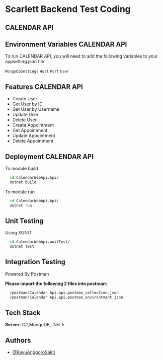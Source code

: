 ﻿
# Scarlett  Backend Test Coding

## CALENDAR API

## Environment Variables CALENDAR API

To run CALENDAR API, you will need to add the following variables to your appsetting.json file

`MongoDbSettings` `Host`  `Port` `User` 


## Features CALENDAR API

- Create User
- Get User by ID
- Get User by Username
- Update User
- Delete User
- Create Appointment
- Get Appointment
- Update Appointment
- Delete Appointment


## Deployment CALENDAR API
To module build
```bash
  cd CalendarWebApi.Api/
  dotnet build
```

To module run
```bash
  cd CalendarWebApi.Api/
  dotnet run
```

## Unit Testing
Using XUNIT
```bash
  cd CalendarWebApi.unitTest/
  dotnet test
```

## Integration Testing
Powered By Postman

**Please import the following 2 files into postman:**
```bash
  /postman/Calendar Api.api.postman_collection.json
  /postman/Calendar Api.api.postman_environtment.json
```

## Tech Stack

**Server:** C#,MongoDB, .Net 5


## Authors

- [@BayuAnggoroSakti](https://github.com/BayuAnggoroSakti)


